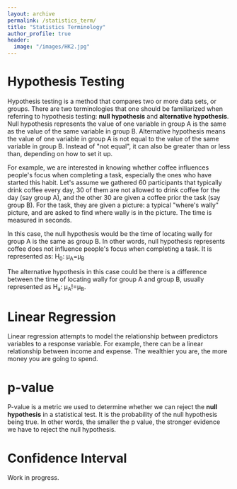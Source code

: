 ```yaml
---
layout: archive
permalink: /statistics_term/
title: "Statistics Terminology"
author_profile: true
header:
  image: "/images/HK2.jpg"  
---
```


# Hypothesis Testing
Hypothesis testing is a method that compares two or more data sets, or groups. There are two terminologies that one should be familiarized when referring to hypothesis testing: **null hypothesis** and **alternative hypothesis**. Null hypothesis represents the value of one variable in group A is the same as the value of the same variable in group B. Alternative hypothesis means the value of one variable in group A is not equal to the value of the same variable in group B. Instead of "not equal", it can also be greater than or less than, depending on how to set it up.

For example, we are interested in knowing whether coffee influences people's focus when completing a task, especially the ones who have started this habit. Let's assume we gathered 60 participants that typically drink coffee every day, 30 of them are not allowed to drink coffee for the day (say group A), and the other 30 are given a coffee prior the task (say group B). For the task, they are given a picture: a typical "where's wally" picture, and are asked to find where wally is in the picture. The time is measured in seconds.

In this case, the null hypothesis would be the time of locating wally for group A is the same as group B. In other words, null hypothesis represents coffee does not influence people's focus when completing a task. It is represented as: H<sub>0</sub>: &mu;<sub>A</sub>=&mu;<sub>B</sub>

The alternative hypothesis in this case could be there is a difference between the time of locating wally for group A and group B, usually represented as H<sub>a</sub>: &mu;<sub>A</sub>!=&mu;<sub>B</sub>. 

# Linear Regression
Linear regression attempts to model the relationship between predictors variables to a response variable. For example, there can be a linear relationship between income and expense. The wealthier you are, the more money you are going to spend.

# p-value
P-value is a metric we used to determine whether we can reject the **null hypothesis** in a statistical test. It is the probability of the null hypothesis being true. In other words, the smaller the p value, the stronger evidence we have to reject the null hypothesis.

# Confidence Interval
Work in progress.
